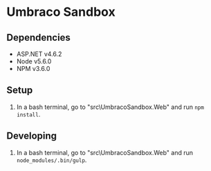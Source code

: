 # Umbraco Sandbox

## Dependencies

* ASP.NET v4.6.2
* Node v5.6.0
* NPM v3.6.0

## Setup

1. In a bash terminal, go to "src\UmbracoSandbox.Web\" and run `npm install`.

## Developing

1. In a bash terminal, go to "src\UmbracoSandbox.Web\" and run `node_modules/.bin/gulp`.
